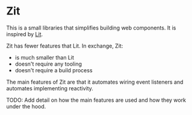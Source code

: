 # Zit

This is a small libraries that simplifies building web components.
It is inspired by [Lit](https://lit.dev).

Zit has fewer features that Lit.
In exchange, Zit:

- is much smaller than Lit
- doesn't require any tooling
- doesn't require a build process

The main features of Zit are that it
automates wiring event listeners
and automates implementing reactivity.

TODO: Add detail on how the main features are used
and how they work under the hood.

